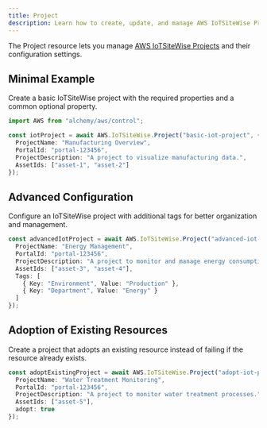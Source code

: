 ```yaml
---
title: Project
description: Learn how to create, update, and manage AWS IoTSiteWise Projects using Alchemy Cloud Control.
---
```



The Project resource lets you manage [AWS IoTSiteWise Projects](https://docs.aws.amazon.com/iotsitewise/latest/userguide/) and their configuration settings.

## Minimal Example

Create a basic IoTSiteWise project with the required properties and a common optional property.

```ts
import AWS from "alchemy/aws/control";

const iotProject = await AWS.IoTSiteWise.Project("basic-iot-project", {
  ProjectName: "Manufacturing Overview",
  PortalId: "portal-123456",
  ProjectDescription: "A project to visualize manufacturing data.",
  AssetIds: ["asset-1", "asset-2"]
});
```

## Advanced Configuration

Configure an IoTSiteWise project with additional tags for better organization and management.

```ts
const advancedIotProject = await AWS.IoTSiteWise.Project("advanced-iot-project", {
  ProjectName: "Energy Management",
  PortalId: "portal-123456",
  ProjectDescription: "A project to monitor and manage energy consumption.",
  AssetIds: ["asset-3", "asset-4"],
  Tags: [
    { Key: "Environment", Value: "Production" },
    { Key: "Department", Value: "Energy" }
  ]
});
```

## Adoption of Existing Resources

Create a project that adopts an existing resource instead of failing if the resource already exists.

```ts
const adoptExistingProject = await AWS.IoTSiteWise.Project("adopt-iot-project", {
  ProjectName: "Water Treatment Monitoring",
  PortalId: "portal-123456",
  ProjectDescription: "A project to monitor water treatment processes.",
  AssetIds: ["asset-5"],
  adopt: true
});
```
